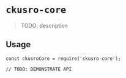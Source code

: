 # `ckusro-core`

> TODO: description

## Usage

```
const ckusroCore = require('ckusro-core');

// TODO: DEMONSTRATE API
```
